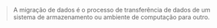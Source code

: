 
> A migração de dados é o processo de transferência de dados de um sistema de armazenamento ou ambiente de computação para outro.

